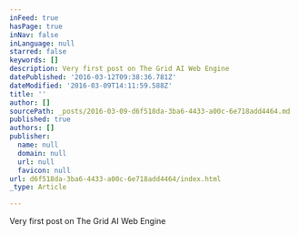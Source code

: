 ```yaml
---
inFeed: true
hasPage: true
inNav: false
inLanguage: null
starred: false
keywords: []
description: Very first post on The Grid AI Web Engine
datePublished: '2016-03-12T09:38:36.781Z'
dateModified: '2016-03-09T14:11:59.588Z'
title: ''
author: []
sourcePath: _posts/2016-03-09-d6f518da-3ba6-4433-a00c-6e718add4464.md
published: true
authors: []
publisher:
  name: null
  domain: null
  url: null
  favicon: null
url: d6f518da-3ba6-4433-a00c-6e718add4464/index.html
_type: Article

---
```

Very first post on The Grid AI Web Engine